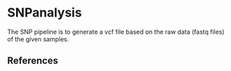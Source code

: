 # SNPanalysis
The SNP pipeline is to generate a vcf file based on the raw data (fastq files) of the given samples.

## References
